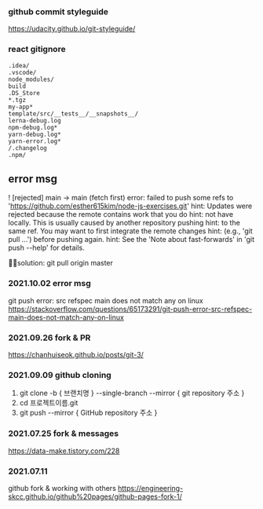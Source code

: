 ### github commit styleguide
https://udacity.github.io/git-styleguide/

### react gitignore 
```
.idea/
.vscode/
node_modules/
build
.DS_Store
*.tgz
my-app*
template/src/__tests__/__snapshots__/
lerna-debug.log
npm-debug.log*
yarn-debug.log*
yarn-error.log*
/.changelog
.npm/
```

## error msg
 ! [rejected]        main -> main (fetch first)
error: failed to push some refs to 'https://github.com/esther615kim/node-js-exercises.git'
hint: Updates were rejected because the remote contains work that you do
hint: not have locally. This is usually caused by another repository pushing
hint: to the same ref. You may want to first integrate the remote changes
hint: (e.g., 'git pull ...') before pushing again.
hint: See the 'Note about fast-forwards' in 'git push --help' for details.

🧚‍♀️solution: git pull origin master

### 2021.10.02 error msg  
git push error: src refspec main does not match any on linux
https://stackoverflow.com/questions/65173291/git-push-error-src-refspec-main-does-not-match-any-on-linux

### 2021.09.26 fork & PR
https://chanhuiseok.github.io/posts/git-3/

### 2021.09.09 github cloning
1. git clone -b { 브랜치명 } --single-branch --mirror { git repository 주소 }
2. cd 프로젝트이름.git
3. git push --mirror { GitHub repository 주소 }

### 2021.07.25 fork & messages
https://data-make.tistory.com/228

### 2021.07.11
github fork & working with others
https://engineering-skcc.github.io/github%20pages/github-pages-fork-1/
